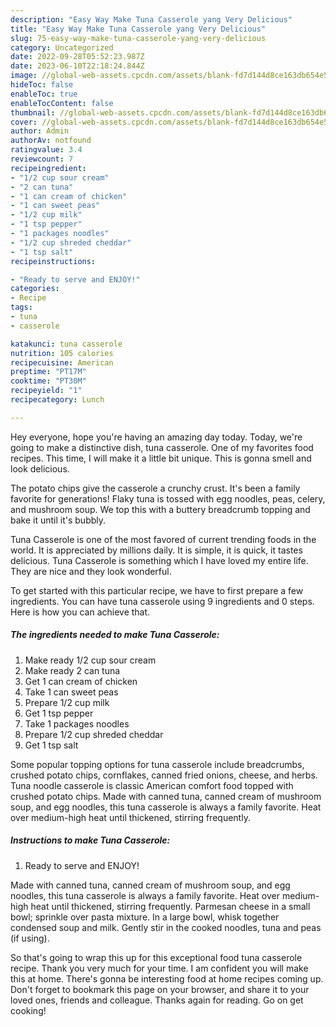 ```yaml
---
description: "Easy Way Make Tuna Casserole yang Very Delicious"
title: "Easy Way Make Tuna Casserole yang Very Delicious"
slug: 75-easy-way-make-tuna-casserole-yang-very-delicious
category: Uncategorized
date: 2022-09-28T05:52:23.987Z
date: 2023-06-10T22:18:24.844Z
image: //global-web-assets.cpcdn.com/assets/blank-fd7d144d8ce163db654e5a02c40b08a2775adb7897d16e4062681dc7e1b2800f.png
hideToc: false
enableToc: true
enableTocContent: false
thumbnail: //global-web-assets.cpcdn.com/assets/blank-fd7d144d8ce163db654e5a02c40b08a2775adb7897d16e4062681dc7e1b2800f.png
cover: //global-web-assets.cpcdn.com/assets/blank-fd7d144d8ce163db654e5a02c40b08a2775adb7897d16e4062681dc7e1b2800f.png
author: Admin
authorAv: notfound
ratingvalue: 3.4
reviewcount: 7
recipeingredient:
- "1/2 cup sour cream"
- "2 can tuna"
- "1 can cream of chicken"
- "1 can sweet peas"
- "1/2 cup milk"
- "1 tsp pepper"
- "1 packages noodles"
- "1/2 cup shreded cheddar"
- "1 tsp salt"
recipeinstructions:

- "Ready to serve and ENJOY!"
categories:
- Recipe
tags:
- tuna
- casserole

katakunci: tuna casserole 
nutrition: 105 calories
recipecuisine: American
preptime: "PT17M"
cooktime: "PT30M"
recipeyield: "1"
recipecategory: Lunch

---
```



Hey everyone, hope you're having an amazing day today. Today, we're going to make a distinctive dish, tuna casserole. One of my favorites food recipes. This time, I will make it a little bit unique. This is gonna smell and look delicious.

The potato chips give the casserole a crunchy crust. It&#39;s been a family favorite for generations! Flaky tuna is tossed with egg noodles, peas, celery, and mushroom soup. We top this with a buttery breadcrumb topping and bake it until it&#39;s bubbly.

Tuna Casserole is one of the most favored of current trending foods in the world. It is appreciated by millions daily. It is simple, it is quick, it tastes delicious. Tuna Casserole is something which I have loved my entire life. They are nice and they look wonderful.


To get started with this particular recipe, we have to first prepare a few ingredients. You can have tuna casserole using 9 ingredients and 0 steps. Here is how you can achieve that.

<!--inarticleads1-->

##### The ingredients needed to make Tuna Casserole:

1. Make ready 1/2 cup sour cream
1. Make ready 2 can tuna
1. Get 1 can cream of chicken
1. Take 1 can sweet peas
1. Prepare 1/2 cup milk
1. Get 1 tsp pepper
1. Take 1 packages noodles
1. Prepare 1/2 cup shreded cheddar
1. Get 1 tsp salt


Some popular topping options for tuna casserole include breadcrumbs, crushed potato chips, cornflakes, canned fried onions, cheese, and herbs. Tuna noodle casserole is classic American comfort food topped with crushed potato chips. Made with canned tuna, canned cream of mushroom soup, and egg noodles, this tuna casserole is always a family favorite. Heat over medium-high heat until thickened, stirring frequently. 

<!--inarticleads2-->

##### Instructions to make Tuna Casserole:


1. Ready to serve and ENJOY!

Made with canned tuna, canned cream of mushroom soup, and egg noodles, this tuna casserole is always a family favorite. Heat over medium-high heat until thickened, stirring frequently. Parmesan cheese in a small bowl; sprinkle over pasta mixture. In a large bowl, whisk together condensed soup and milk. Gently stir in the cooked noodles, tuna and peas (if using). 

So that's going to wrap this up for this exceptional food tuna casserole recipe. Thank you very much for your time. I am confident you will make this at home. There's gonna be interesting food at home recipes coming up. Don't forget to bookmark this page on your browser, and share it to your loved ones, friends and colleague. Thanks again for reading. Go on get cooking!
